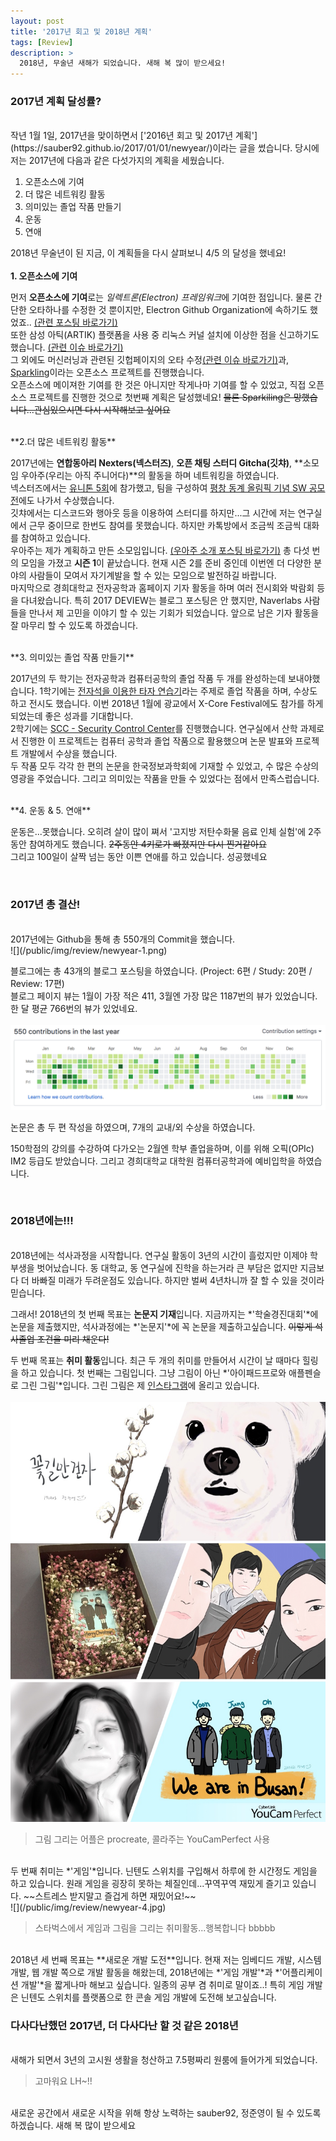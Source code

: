 ```yaml
---
layout: post
title: '2017년 회고 및 2018년 계획'
tags: [Review]
description: >
  2018년, 무술년 새해가 되었습니다. 새해 복 많이 받으세요!
---
```


### 2017년 계획 달성률?  
<br/>
작년 1월 1일, 2017년을 맞이하면서 ['2016년 회고 및 2017년 계획'](https://sauber92.github.io/2017/01/01/newyear/)이라는 글을 썼습니다. 당시에 저는 2017년에 다음과 같은 다섯가지의 계획을 세웠습니다.  

1. 오픈소스에 기여  
2. 더 많은 네트워킹 활동  
3. 의미있는 졸업 작품 만들기  
4. 운동  
5. 연애  

2018년 무술년이 된 지금, 이 계획들을 다시 살펴보니 4/5 의 달성을 했네요!  
<br/>
**1. 오픈소스에 기여**  

먼저 **오픈소스에 기여**로는 *일렉트론(Electron) 프레임워크*에 기여한 점입니다. 물론 간단한 오타하나를 수정한 것 뿐이지만, Electron Github Organization에 속하기도 했었죠.. [(관련 포스팅 바로가기)](https://sauber92.github.io/2017/07/12/electron/)  
또한 삼성 아틱(ARTIK) 플랫폼을 사용 중 리눅스 커널 설치에 이상한 점을 신고하기도 했습니다. [(관련 이슈 바로가기)](https://github.com/SamsungARTIK/linux-artik/issues/3)  
그 외에도 머신러닝과 관련된 깃헙페이지의 오타 수정[(관련 이슈 바로가기)](https://github.com/norman3/prml/pull/6)과, [Sparkling](https://github.com/sauber92/Sparkling)이라는 오픈소스 프로젝트를 진행했습니다.  
오픈소스에 메이져한 기여를 한 것은 아니지만 작게나마 기여를 할 수 있었고, 직접 오픈소스 프로젝트를 진행한 것으로 첫번째 계획은 달성했네요! ~~물론 Sparkiling은 망했습니다...관심있으시면 다시 시작해보고 싶어요~~  

<br/>
**2.더 많은 네트워킹 활동**  

2017년에는 **연합동아리 Nexters(넥스터즈)**, **오픈 채팅 스터디 Gitcha(깃챠)**, **소모임 우아주(우리는 아직 주니어다)**의 활동을 하며 네트워킹을 하였습니다.  
넥스터즈에서는 [유니톤 5회](https://sauber92.github.io/2017/08/01/unithon7team/)에 참가했고, 팀을 구성하여 [평창 동계 올림픽 기념 SW 공모전](https://sauber92.github.io/2017/12/27/nolza/)에도 나가서 수상했습니다.  
깃챠에서는 디스코드와 행아웃 등을 이용하여 스터디를 하지만...그 시간에 저는 연구실에서 근무 중이므로 한번도 참여를 못했습니다. 하지만 카톡방에서 조금씩 조금씩 대화를 참여하고 있습니다.  
우아주는 제가 계획하고 만든 소모임입니다. [(우아주 소개 포스팅 바로가기)](https://sauber92.github.io/2017/07/17/wooajoo/) 총 다섯 번의 모임을 가졌고 **시즌 1**이 끝났습니다. 현재 시즌 2를 준비 중인데 이번엔 더 다양한 분야의 사람들이 모여서 자기계발을 할 수 있는 모임으로 발전하길 바랍니다.  
마지막으로 경희대학교 전자공학과 홈페이지 기자 활동을 하며 여러 전시회와 박람회 등을 다녀왔습니다. 특히 2017 DEVIEW는  블로그 포스팅은 안 했지만, Naverlabs 사람들을 만나서 제 고민을 이야기 할 수 있는 기회가 되었습니다. 앞으로 남은 기자 활동을 잘 마무리 할 수 있도록 하겠습니다.  

<br/>
**3. 의미있는 졸업 작품 만들기**  

2017년의 두 학기는 전자공학과 컴퓨터공학의 졸업 작품 두 개를 완성하는데 보내야했습니다. 1학기에는 [전자석을 이용한 타자 연습기](https://sauber92.github.io/2017/06/07/graduation-project/)라는 주제로 졸업 작품을 하며, 수상도 하고 전시도 했습니다. 이번 2018년 1월에 광교에서 X-Core Festival에도 참가를 하게 되었는데 좋은 성과를 기대합니다.  
2학기에는 [SCC - Security Control Center](https://sauber92.github.io/2017/12/28/scc/)를 진행했습니다. 연구실에서 산학 과제로서 진행한 이 프로젝트는 컴퓨터 공학과 졸업 작품으로 활용했으며 논문 발표와 프로젝트 개발에서 수상을 했습니다.  
두 작품 모두 각각 한 편의 논문을 한국정보과학회에 기재할 수 있었고, 수 많은 수상의 영광을 주었습니다. 그리고 의미있는 작품을 만들 수 있었다는 점에서 만족스럽습니다.  

<br/>
**4. 운동 & 5. 연애**  

운동은...못했습니다. 오히려 살이 많이 쪄서 '고지방 저탄수화물 음료 인체 실험'에 2주동안 참여하게도 했습니다. ~~2주동안 4키로가 빠졌지만 다시 찐거같아요~~  
그리고 100일이 살짝 넘는 동안 이쁜 연애를 하고 있습니다. 성공했네요  

<br/>  

### 2017년 총 결산!  
<br/>
2017년에는 Github을 통해 총 550개의 Commit을 했습니다.  
<br/>
![](/public/img/review/newyear-1.png)  

블로그에는 총 43개의 블로그 포스팅을 하였습니다. (Project: 6편 / Study: 20편 / Review: 17편)  
블로그 페이지 뷰는 1월이 가장 적은 411, 3월엔 가장 많은 1187번의 뷰가 있었습니다. 한 달 평균 766번의 뷰가 있었네요.  
<br/>
![](/public/img/review/newyear-1.png)  

논문은 총 두 편 작성을 하였으며, 7개의 교내/외 수상을 하였습니다.  

150학점의 강의를 수강하여 다가오는 2월엔 학부 졸업을하며, 이를 위해 오픽(OPIc) IM2 등급도 받았습니다. 그리고 경희대학교 대학원 컴퓨터공학과에 예비입학을 하였습니다.  

<br/>

### 2018년에는!!!  
<br/>
2018년에는 석사과정을 시작합니다. 연구실 활동이 3년의 시간이 흘렀지만 이제야 학부생을 벗어났습니다. 동 대학교, 동 연구실에 진학을 하는거라 큰 부담은 없지만 지금보다 더 바빠질 미래가 두려운점도 있습니다. 하지만 벌써 4년차니까 잘 할 수 있을 것이라 믿습니다.  

그래서! 2018년의 첫 번째 목표는 **논문지 기재**입니다. 지금까지는 *'학술경진대회'*에 논문을 제출했지만, 석사과정에는 *'논문지'*에 꼭 논문을 제출하고싶습니다. ~~이렇게 석사졸업 조건을 미리 채운다!~~  

두 번째 목표는 **취미 활동**입니다. 최근 두 개의 취미를 만들어서 시간이 날 때마다 힐링을 하고 있습니다. 첫 번째는 그림입니다. 그냥 그림이 아닌 *'아이패드프로와 애플펜슬로 그린 그림'*입니다. 그린 그림은 제 [인스타그램](https://www.instagram.com/sauber92/)에 올리고 있습니다.  
<br/>
![](/public/img/review/newyear-3.JPG)  

> 그림 그리는 어플은 procreate, 콜라주는 YouCamPerfect 사용  

<br/>
두 번째 취미는 *'게임'*입니다. 닌텐도 스위치를 구입해서 하루에 한 시간정도 게임을 하고 있습니다. 원래 게임을 굉장히 못하는 체질인데...꾸역꾸역 재밌게 즐기고 있습니다. ~~스트레스 받지말고 즐겁게 하면 재밌어요!~~  
<br/>
![](/public/img/review/newyear-4.jpg)  

> 스타벅스에서 게임과 그림을 그리는 취미활동...행복합니다 bbbbb  

<br/>
2018년 세 번째 목표는 **새로운 개발 도전**입니다. 현재 저는 임베디드 개발, 시스템 개발, 웹 개발 쪽으로 개발 활동을 해왔는데, 2018년에는 *'게임 개발'*과 *'어플리케이션 개발'*을 짧게나마 해보고 싶습니다. 일종의 공부 겸 취미로 말이죠..! 특히 게임 개발은 닌텐도 스위치를 플랫폼으로 한 콘솔 게임 개발에 도전해 보고싶습니다.  

<br/>

### 다사다난했던 2017년, 더 다사다난 할 것 같은 2018년  
<br/>
새해가 되면서 3년의 고시원 생활을 청산하고 7.5평짜리 원룸에 들어가게 되었습니다.  

> 고마워요 LH~!!  

<br/>
새로운 공간에서 새로운 시작을 위해 항상 노력하는 sauber92, 정준영이 될 수 있도록 하겠습니다. 새해 복 많이 받으세요